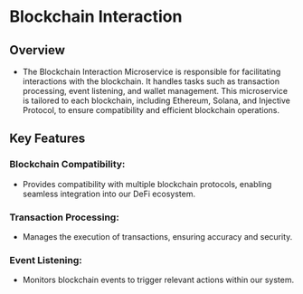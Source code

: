 # Blockchain Interaction

## Overview

* The Blockchain Interaction Microservice is responsible for facilitating interactions with the blockchain. It handles tasks such as transaction processing, event listening, and wallet management. This microservice is tailored to each blockchain, including Ethereum, Solana, and Injective Protocol, to ensure compatibility and efficient blockchain operations.

## Key Features

### Blockchain Compatibility: 
* Provides compatibility with multiple blockchain protocols, enabling seamless integration into our DeFi ecosystem.

### Transaction Processing: 
* Manages the execution of transactions, ensuring accuracy and security.

### Event Listening: 
* Monitors blockchain events to trigger relevant actions within our system.